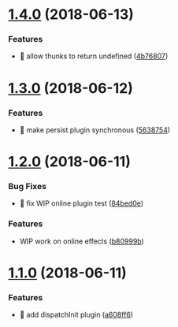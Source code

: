 # [1.4.0](https://github.com/streamich/three-ducks/compare/v1.3.0...v1.4.0) (2018-06-13)


### Features

* 🎸 allow thunks to return undefined ([4b76807](https://github.com/streamich/three-ducks/commit/4b76807))

# [1.3.0](https://github.com/streamich/three-ducks/compare/v1.2.0...v1.3.0) (2018-06-12)


### Features

* 🎸 make persist plugin synchronous ([5638754](https://github.com/streamich/three-ducks/commit/5638754))

# [1.2.0](https://github.com/streamich/three-ducks/compare/v1.1.0...v1.2.0) (2018-06-11)


### Bug Fixes

* 🐛 fix WIP online plugin test ([84bed0e](https://github.com/streamich/three-ducks/commit/84bed0e))


### Features

* WIP work on online effects ([b80999b](https://github.com/streamich/three-ducks/commit/b80999b))

# [1.1.0](https://github.com/streamich/three-ducks/compare/v1.0.1...v1.1.0) (2018-06-11)


### Features

* 🎸 add dispatchInit plugin ([a608ff6](https://github.com/streamich/three-ducks/commit/a608ff6))
